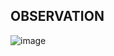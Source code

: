 ## OBSERVATION
![image](https://github.com/user-attachments/assets/5c7972bc-e8d5-4730-8cf2-efea912283b5)
